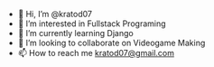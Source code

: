 - 👋 Hi, I’m @kratod07
- 👀 I’m interested in Fullstack Programing
- 🌱 I’m currently learning Django
- 💞️ I’m looking to collaborate on Videogame Making
- 📫 How to reach me kratod07@gmail.com

<!---
kratod07/kratod07 is a ✨ special ✨ repository because its `README.md` (this file) appears on your GitHub profile.
You can click the Preview link to take a look at your changes.
--->
